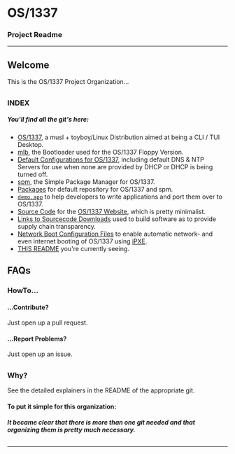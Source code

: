 # OS/1337
### Project Readme

---

## Welcome
This is the OS/1337 Project Organization...
##

### INDEX
##### You'll find all the git's here: 
- [OS/1337](https://github.com/OS-1337/OS1337), a musl + toyboy/Linux Distribution aimed at being a CLI / TUI Desktop.
- [mlb](https://github.com/OS-1337/mlb), the Bootloader used for the OS/1337 Floppy Version.
- [Default Configurations for OS/1337](https://github.com/OS-1337/conf.d), including default DNS & NTP Servers for use when none are provided by DHCP or DHCP is being turned off.
- [spm](https://github.com/OS-1337/spm), the Simple Package Manager for OS/1337.
- [Packages](https://github.com/OS-1337/pkgs) for default repository for OS/1337 and spm.
- [```demo.app```](https://github.com/OS-1337/demo.app) to help developers to write applications and port them over to OS/1337.
- [Source Code](https://github.com/OS-1337/os1337.github.io) for the [OS/1337 Website](https://os1337.com), which is pretty minimalist.
- [Links to Sourcecode Downloads](https://github.com/OS-1337/dl.srcs.d) used to build software as to provide supply chain transparency.
- [Network Boot Configuration Files](https://github.com/OS-1337/netboot) to enable automatic network- and even internet booting of OS/1337 using [iPXE](https://ipxe.org). 
- [THIS README](https://github.com/OS-1337/.github) you're currently seeing.
##

## FAQs
### HowTo...
#### ...Contribute?
Just open up a pull request.
#### ...Report Problems?
Just open up an issue.
##

### Why?
See the detailed explainers in the README of the appropriate git.
#### To put it simple for this organization: 
##### It became clear that there is more than one git needed and that organizing them is pretty much necessary.
##

---
